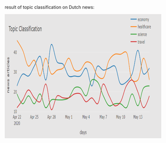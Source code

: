 result of topic classification on Dutch news:  

<img src="TopicClassification.png" width=900 height=400>
